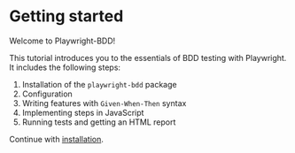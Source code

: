 # Getting started

Welcome to Playwright-BDD!

This tutorial introduces you to the essentials of BDD testing with Playwright. It includes the following steps:

1. Installation of the `playwright-bdd` package
2. Configuration
3. Writing features with `Given-When-Then` syntax 
4. Implementing steps in JavaScript
5. Running tests and getting an HTML report

Continue with [installation](getting-started/installation.md).
